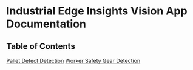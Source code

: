 # Industrial Edge Insights Vision App Documentation

## Table of Contents

[Pallet Defect Detection](./pallet-defect-detection/index.rst)
[Worker Safety Gear Detection](./worker-safety-gear-detection/index.rst)

<!--hide_directive
:::{toctree}
:hidden:
pallet-defect-detection/index
worker-safety-gear-detection/index
:::
hide_directive-->
